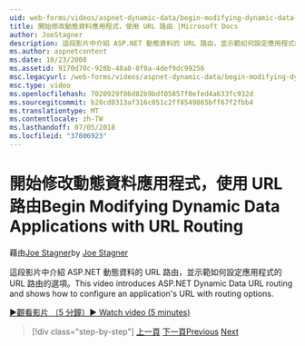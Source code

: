 ```yaml
---
uid: web-forms/videos/aspnet-dynamic-data/begin-modifying-dynamic-data-applications-with-url-routing
title: 開始修改動態資料應用程式，使用 URL 路由 |Microsoft Docs
author: JoeStagner
description: 這段影片中介紹 ASP.NET 動態資料的 URL 路由，並示範如何設定應用程式的 URL 路由的選項。
ms.author: aspnetcontent
ms.date: 10/23/2008
ms.assetid: 9170d70c-928b-48a8-8f0a-4def9dc99256
msc.legacyurl: /web-forms/videos/aspnet-dynamic-data/begin-modifying-dynamic-data-applications-with-url-routing
msc.type: video
ms.openlocfilehash: 7020929f86d82b9bdf05857f0efed4a633fc932d
ms.sourcegitcommit: b28cd0313af316c051c2ff8549865bff67f2fbb4
ms.translationtype: MT
ms.contentlocale: zh-TW
ms.lasthandoff: 07/05/2018
ms.locfileid: "37806923"
---
```

<a name="begin-modifying-dynamic-data-applications-with-url-routing"></a><span data-ttu-id="62a9e-103">開始修改動態資料應用程式，使用 URL 路由</span><span class="sxs-lookup"><span data-stu-id="62a9e-103">Begin Modifying Dynamic Data Applications with URL Routing</span></span>
====================
<span data-ttu-id="62a9e-104">藉由[Joe Stagner](https://github.com/JoeStagner)</span><span class="sxs-lookup"><span data-stu-id="62a9e-104">by [Joe Stagner](https://github.com/JoeStagner)</span></span>

<span data-ttu-id="62a9e-105">這段影片中介紹 ASP.NET 動態資料的 URL 路由，並示範如何設定應用程式的 URL 路由的選項。</span><span class="sxs-lookup"><span data-stu-id="62a9e-105">This video introduces ASP.NET Dynamic Data URL routing and shows how to configure an application's URL with routing options.</span></span>

[<span data-ttu-id="62a9e-106">&#9654;觀看影片 （5 分鐘）</span><span class="sxs-lookup"><span data-stu-id="62a9e-106">&#9654; Watch video (5 minutes)</span></span>](https://channel9.msdn.com/Blogs/ASP-NET-Site-Videos/begin-modifying-dynamic-data-applications-with-url-routing)

> [!div class="step-by-step"]
> <span data-ttu-id="62a9e-107">[上一頁](begin-editing-the-templates-in-aspnet-dynamic-data-applications.md)
> [下一頁](enable-in-line-editing-in-aspnet-dynamic-data-applications.md)</span><span class="sxs-lookup"><span data-stu-id="62a9e-107">[Previous](begin-editing-the-templates-in-aspnet-dynamic-data-applications.md)
[Next](enable-in-line-editing-in-aspnet-dynamic-data-applications.md)</span></span>
